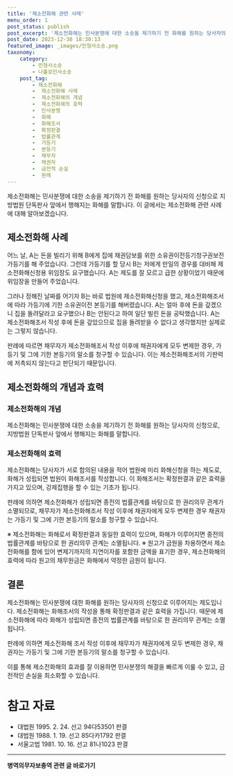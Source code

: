 ```yaml
---
title: '제소전화해 관련 사례'
menu_order: 1
post_status: publish
post_excerpt: '제소전화해는 민사분쟁에 대한 소송을 제기하기 전 화해를 원하는 당사자의 신청으로 지방법원 단독판사 앞에서 행해지는 화해를 말합니다. 이 글에서는 제소전화해 관련 사례에 대해 알아보겠습니다.'
post_date: 2023-12-30 18:30:13
featured_image: _images/민형사소송.png
taxonomy:
    category:
        - 민형사소송
        - 나홀로민사소송
    post_tag:
        - 제소전화해
        -  제소전화해 사례
        -  제소전화해의 개념
        -  제소전화해의 효력
        -  민사분쟁
        -  화해
        -  화해조서
        -  확정판결
        -  법률관계
        -  가등기
        -  본등기
        -  채무자
        -  채권자
        -  금전적 손실
        -  판례
---
```



제소전화해는 민사분쟁에 대한 소송을 제기하기 전 화해를 원하는 당사자의 신청으로 지방법원 단독판사 앞에서 행해지는 화해를 말합니다. 이 글에서는 제소전화해 관련 사례에 대해 알아보겠습니다.

## 제소전화해 사례

어느 날, A는 돈을 빌리기 위해 B에게 집에 채권담보를 위한 소유권이전등기청구권보전 가등기를 해 주었습니다. 그런데 가등기를 할 당시 B는 저에게 만일의 경우를 대비해 제소전화해신청용 위임장도 요구했습니다. A는 제도를 잘 모르고 급한 상황이었기 때문에 위임장을 만들어 주었습니다.

그러나 정해진 날짜를 어기자 B는 바로 법원에 제소전화해신청을 했고, 제소전화해조서에 따라 가등기에 기한 소유권이전 본등기를 해버렸습니다. A는 얼마 후에 돈을 갚겠으니 집을 돌려달라고 요구했으나 B는 안된다고 하여 일단 빌린 돈을 공탁했습니다. A는 제소전화해조서 작성 후에 돈을 갚았으므로 집을 돌려받을 수 없다고 생각했지만 실제로는 그렇지 않습니다.

판례에 따르면 채무자가 제소전화해조서 작성 이후에 채권자에게 모두 변제한 경우, 가등기 및 그에 기한 본등기의 말소를 청구할 수 있습니다. 이는 제소전화해조서의 기판력에 저촉되지 않는다고 판단되기 때문입니다.

## 제소전화해의 개념과 효력

### 제소전화해의 개념

제소전화해는 민사분쟁에 대한 소송을 제기하기 전 화해를 원하는 당사자의 신청으로, 지방법원 단독판사 앞에서 행해지는 화해를 말합니다.

### 제소전화해의 효력

제소전화해는 당사자가 서로 합의된 내용을 적어 법원에 미리 화해신청을 하는 제도로, 화해가 성립되면 법원이 화해조서를 작성합니다. 이 화해조서는 확정판결과 같은 효력을 가지고 있으며, 강제집행을 할 수 있는 기초가 됩니다.

판례에 의하면 제소전화해가 성립되면 종전의 법률관계를 바탕으로 한 권리의무 관계가 소멸되므로, 채무자가 제소전화해조서 작성 이후에 채권자에게 모두 변제한 경우 채권자는 가등기 및 그에 기한 본등기의 말소를 청구할 수 있습니다.

※ 제소전화해는 화해로서 확정판결과 동일한 효력이 있으며, 화해가 이루어지면 종전의 법률관계를 바탕으로 한 권리의무 관계는 소멸됩니다.
※ 원고가 금원을 차용하면서 제소전화해를 함에 있어 변제기까지의 지연이자를 포함한 금액을 표기한 경우, 제소전화해의 효력에 따라 원고의 채무원금은 화해에서 약정한 금원이 됩니다.

## 결론

제소전화해는 민사분쟁에 대한 화해를 원하는 당사자의 신청으로 이루어지는 제도입니다. 제소전화해는 화해조서의 작성을 통해 확정판결과 같은 효력을 가집니다. 때문에 제소전화해에 따라 화해가 성립되면 종전의 법률관계를 바탕으로 한 권리의무 관계는 소멸됩니다.

판례에 의하면 제소전화해 조서 작성 이후에 채무자가 채권자에게 모두 변제한 경우, 채권자는 가등기 및 그에 기한 본등기의 말소를 청구할 수 있습니다.

이를 통해 제소전화해의 효과를 잘 이용하면 민사분쟁의 해결을 빠르게 이룰 수 있고, 금전적인 손실을 최소화할 수 있습니다.

# 참고 자료

- 대법원 1995. 2. 24. 선고 94다53501 판결
- 대법원 1988. 1. 19. 선고 85다카1792 판결
- 서울고법 1981. 10. 16. 선고 81나1023 판결
<!-- wp:separator -->
<hr class="wp-block-separator has-alpha-channel-opacity"/>
<!-- /wp:separator -->

<!-- wp:group {"backgroundColor":"base","layout":{"type":"constrained"}} -->
<div class="wp-block-group has-base-background-color has-background"><!-- wp:paragraph {"align":"center","fontSize":"medium"} -->
<p class="has-text-align-center has-large-font-size"><strong>병역의무자보충역 관련 글 바로가기</strong></p>
<!-- /wp:paragraph -->


<!-- wp:latest-posts
{"categories":[{"id":9045,"count":19,"description":"","link":"https://uknowlaw.com/category/%eb%b3%91%ec%97%ad%ec%9d%98%eb%ac%b4%ec%9e%90%eb%b3%b4%ec%b6%a9%ec%97%ad/","name":"병역의무자보충역","slug":"병역의무자보충역","taxonomy":"category","parent":0,"meta":[],"_links":{"self":[{"href":"https://uknowlaw.com/wp-json/wp/v2/categories/9045"}],"collection":[{"href":"https://uknowlaw.com/wp-json/wp/v2/categories"}],"about":[{"href":"https://uknowlaw.com/wp-json/wp/v2/taxonomies/category"}],"wp:post_type":[{"href":"https://uknowlaw.com/wp-json/wp/v2/posts?categories=9045"}],"curies":[{"name":"wp","href":"https://api.w.org/{rel}","templated":true}]}}],"postsToShow":100,"excerptLength":28,"postLayout":"grid","columns":2,"featuredImageAlign":"left","featuredImageSizeSlug":"large","fontSize":"small"} /--></div>
<!-- /wp:group -->